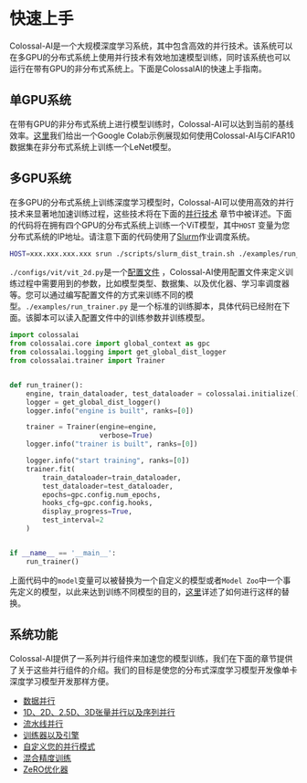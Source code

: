 # 快速上手

Colossal-AI是一个大规模深度学习系统，其中包含高效的并行技术。该系统可以在多GPU的分布式系统上使用并行技术有效地加速模型训练，同时该系统也可以运行在带有GPU的非分布式系统上。下面是ColossalAI的快速上手指南。

## 单GPU系统

在带有GPU的非分布式系统上进行模型训练时，Colossal-AI可以达到当前的基线效率。[这里](https://colab.research.google.com/drive/1fJnqqFzPuzZ_kn1lwCpG2nh3l2ths0KE?usp=sharing#scrollTo=cQ_y7lBG09LS)我们给出一个Google
Colab示例展现如何使用Colossal-AI与CIFAR10数据集在非分布式系统上训练一个LeNet模型。

## 多GPU系统

在多GPU的分布式系统上训练深度学习模型时，Colossal-AI可以使用高效的并行技术来显著地加速训练过程，这些技术将在下面的[并行技术](parallelization.md)
章节中被详述。下面的代码将在拥有四个GPU的分布式系统上训练一个ViT模型，其中`HOST`
变量为您分布式系统的IP地址。请注意下面的代码使用了[Slurm](https://slurm.schedmd.com/documentation.html)作业调度系统。

```bash
HOST=xxx.xxx.xxx.xxx srun ./scripts/slurm_dist_train.sh ./examples/run_trainer.py ./configs/vit/vit_2d.py
```

`./configs/vit/vit_2d.py`是一个[配置文件](config.md)
，Colossal-AI使用配置文件来定义训练过程中需要用到的参数，比如模型类型、数据集、以及优化器、学习率调度器等。您可以通过编写配置文件的方式来训练不同的模型。`./examples/run_trainer.py`
是一个标准的训练脚本，具体代码已经附在下面。该脚本可以读入配置文件中的训练参数并训练模型。

```python
import colossalai
from colossalai.core import global_context as gpc
from colossalai.logging import get_global_dist_logger
from colossalai.trainer import Trainer


def run_trainer():
    engine, train_dataloader, test_dataloader = colossalai.initialize()
    logger = get_global_dist_logger()
    logger.info("engine is built", ranks=[0])

    trainer = Trainer(engine=engine,
                      verbose=True)
    logger.info("trainer is built", ranks=[0])

    logger.info("start training", ranks=[0])
    trainer.fit(
        train_dataloader=train_dataloader,
        test_dataloader=test_dataloader,
        epochs=gpc.config.num_epochs,
        hooks_cfg=gpc.config.hooks,
        display_progress=True,
        test_interval=2
    )


if __name__ == '__main__':
    run_trainer()
```

上面代码中的`model`变量可以被替换为一个自定义的模型或者`Model Zoo`中一个事先定义的模型，以此来达到训练不同模型的目的，[这里](model.md)详述了如何进行这样的替换。

## 系统功能

Colossal-AI提供了一系列并行组件来加速您的模型训练，我们在下面的章节提供了关于这些并行组件的介绍。我们的目标是使您的分布式深度学习模型开发像单卡深度学习模型开发那样方便。

- [数据并行](parallelization.md)
- [1D、2D、2.5D、3D张量并行以及序列并行](parallelization.md)
- [流水线并行](parallelization.md)
- [训练器以及引擎](trainer_engine.md)
- [自定义您的并行模式](add_your_parallel.md)
- [混合精度训练](amp.md)
- [ZeRO优化器](zero.md)

